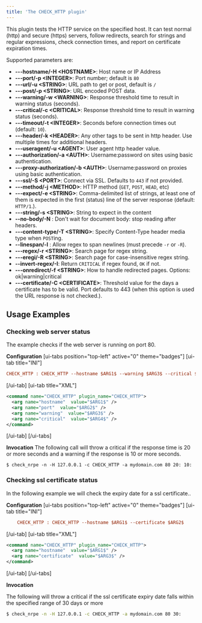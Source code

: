 ```yaml
---
title: 'The CHECK_HTTP plugin'
---
```


This plugin tests the HTTP service on the specified host. It can test normal (http) and secure (https) servers, follow redirects, search for strings and regular expressions, check connection times, and report on certificate expiration times.

Supported parameters are:

* **---hostname/-H <HOSTNAME\>**: Host name or IP Address
* **---port/-p <INTEGER\>**: Port number; default is `80`
* **---url/-u <STRING\>**: URL path to get or post, default is `/`
* **---post/-p <STRING\>**: URL encoded POST data.
* **---warning/-w <WARNING\>**: Response threshold time to result in warning status (seconds).
* **---critical/-c <CRITICAL\>**: Response threshold time to result in warning status (seconds).
* **---timeout/-t <INTEGER\>**: Seconds before connection times out (default: `10`).
* **---header/-k <HEADER\>**: Any other tags to be sent in http header. Use multiple times for additional headers.
* **---useragent/-u <AGENT\>**: User agent http header value.
* **---authorization/-a <AUTH\>**: Username:password on sites using basic authentication.
* **---proxy-authorization/-b <AUTH\>**: Username:password on proxies using basic authentication.
* **---ssl/-S <PORT\>**: Connect via SSL. Defaults to `443` if not provided.
* **---method/-j <METHOD\>**: HTTP method (`GET`, `POST`, `HEAD`, etc)
* **---expect/-e <STRING\>**: Comma-delimited list of strings, at least one of them is expected in the first (status) line of the server response (default: `HTTP/1`.).
* **---string/-s <STRING\>**: String to expect in the content
* **--no-body/-N** : Don't wait for document body: stop reading after headers.
* **---content-type/-T <STRING\>**: Specify Content-Type header media type when `POST`ing.
* **--linespan/-l** : Allow regex to span newlines (must precede `-r` or `-R`).
* **---regex/-r <STRING\>**: Search page for regex string.
* **---eregi/-R <STRING\>**: Search page for case-insensitive regex string.
* **--invert-regex/-I**: Return `CRITICAL` if regex found, `OK` if not.
* **---onredirect/-f <STRING\>**: How to handle redirected pages. Options: ok|warning|critical
* **---certificate/-C <CERTIFICATE\>**: Threshold value for the days a certificate has to be valid. Port defaults to 443 (when this option is used the URL response is not checked.).

## Usage Examples
### Checking web server status
The example checks if the web server is running on port 80.

**Configuration**
[ui-tabs position="top-left" active="0" theme="badges"]
[ui-tab title="INI"]
```ini
CHECK_HTTP : CHECK_HTTP --hostname $ARG1$ --warning $ARG3$ --critical $ARG4$
```   
[/ui-tab]
[ui-tab title="XML"]
```xml
<command name="CHECK_HTTP" plugin_name="CHECK_HTTP">
  <arg name="hostname"  value="$ARG1$" />
  <arg name="port"  value="$ARG2$" />
  <arg name="warning"  value="$ARG3$" />
  <arg name="critical"  value="$ARG4$" />
</command>
```
[/ui-tab]
[/ui-tabs]

**Invocation**
The following call will throw a critical if the response time is 20 or more seconds and a warning if the response is 10 or more seconds.
```
$ check_nrpe -n -H 127.0.0.1 -c CHECK_HTTP -a mydomain.com 80 20: 10: 
```
### Checking ssl certificate status
In the following example we will check the expiry date for a ssl certificate..

**Configuration**
[ui-tabs position="top-left" active="0" theme="badges"]
[ui-tab title="INI"]
```ini
    CHECK_HTTP : CHECK_HTTP --hostname $ARG1$ --certificate $ARG2$
```
[/ui-tab]
[ui-tab title="XML"]
```xml
<command name="CHECK_HTTP" plugin_name="CHECK_HTTP">
  <arg name="hostname"  value="$ARG1$" />
  <arg name="certificate"  value="$ARG3$" />
</command>
```
[/ui-tab]
[/ui-tabs]

**Invocation**

The following will throw a critical if the ssl certificate expiry date falls within the specified range of 30 days or more
```bash
$ check_nrpe -n -H 127.0.0.1 -c CHECK_HTTP -a mydomain.com 80 30:
```